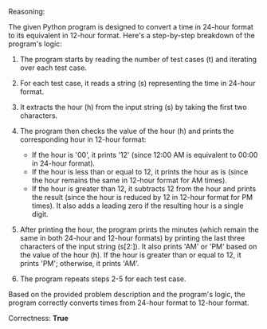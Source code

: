 Reasoning:

The given Python program is designed to convert a time in 24-hour format to its equivalent in 12-hour format. Here's a step-by-step breakdown of the program's logic:

1. The program starts by reading the number of test cases (t) and iterating over each test case.

2. For each test case, it reads a string (s) representing the time in 24-hour format.

3. It extracts the hour (h) from the input string (s) by taking the first two characters.

4. The program then checks the value of the hour (h) and prints the corresponding hour in 12-hour format:
   - If the hour is '00', it prints '12' (since 12:00 AM is equivalent to 00:00 in 24-hour format).
   - If the hour is less than or equal to 12, it prints the hour as is (since the hour remains the same in 12-hour format for AM times).
   - If the hour is greater than 12, it subtracts 12 from the hour and prints the result (since the hour is reduced by 12 in 12-hour format for PM times). It also adds a leading zero if the resulting hour is a single digit.

5. After printing the hour, the program prints the minutes (which remain the same in both 24-hour and 12-hour formats) by printing the last three characters of the input string (s[2:]). It also prints 'AM' or 'PM' based on the value of the hour (h). If the hour is greater than or equal to 12, it prints 'PM'; otherwise, it prints 'AM'.

6. The program repeats steps 2-5 for each test case.

Based on the provided problem description and the program's logic, the program correctly converts times from 24-hour format to 12-hour format.

Correctness: **True**